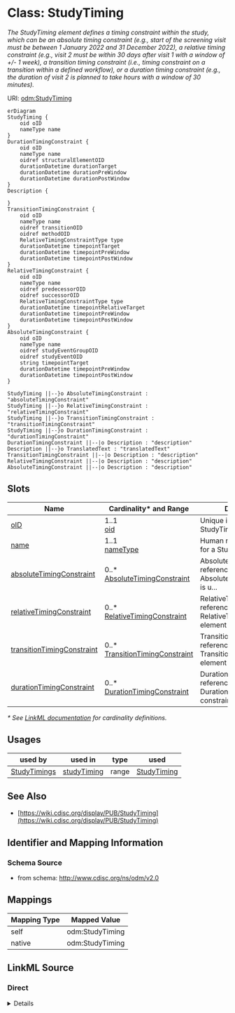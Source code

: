 # Class: StudyTiming

_The StudyTiming element defines a timing constraint within the study, which can be an absolute timing constraint (e.g., start of the screening visit must be between 1 January 2022 and 31 December 2022), a relative timing constraint (e.g., visit 2 must be within 30 days after visit 1 with a window of +/- 1 week), a transition timing constraint (i.e., timing constraint on a transition within a defined workflow), or a duration timing constraint (e.g., the duration of visit 2 is planned to take hours with a window of 30 minutes)._




URI: [odm:StudyTiming](http://www.cdisc.org/ns/odm/v2.0/StudyTiming)


```mermaid
erDiagram
StudyTiming {
    oid oID  
    nameType name  
}
DurationTimingConstraint {
    oid oID  
    nameType name  
    oidref structuralElementOID  
    durationDatetime durationTarget  
    durationDatetime durationPreWindow  
    durationDatetime durationPostWindow  
}
Description {

}
TransitionTimingConstraint {
    oid oID  
    nameType name  
    oidref transitionOID  
    oidref methodOID  
    RelativeTimingConstraintType type  
    durationDatetime timepointTarget  
    durationDatetime timepointPreWindow  
    durationDatetime timepointPostWindow  
}
RelativeTimingConstraint {
    oid oID  
    nameType name  
    oidref predecessorOID  
    oidref successorOID  
    RelativeTimingConstraintType type  
    durationDatetime timepointRelativeTarget  
    durationDatetime timepointPreWindow  
    durationDatetime timepointPostWindow  
}
AbsoluteTimingConstraint {
    oid oID  
    nameType name  
    oidref studyEventGroupOID  
    oidref studyEventOID  
    string timepointTarget  
    durationDatetime timepointPreWindow  
    durationDatetime timepointPostWindow  
}

StudyTiming ||--}o AbsoluteTimingConstraint : "absoluteTimingConstraint"
StudyTiming ||--}o RelativeTimingConstraint : "relativeTimingConstraint"
StudyTiming ||--}o TransitionTimingConstraint : "transitionTimingConstraint"
StudyTiming ||--}o DurationTimingConstraint : "durationTimingConstraint"
DurationTimingConstraint ||--|o Description : "description"
Description ||--}o TranslatedText : "translatedText"
TransitionTimingConstraint ||--|o Description : "description"
RelativeTimingConstraint ||--|o Description : "description"
AbsoluteTimingConstraint ||--|o Description : "description"

```



<!-- no inheritance hierarchy -->


## Slots

| Name | Cardinality* and Range | Description | Inheritance |
| ---  | --- | --- | --- |
| [oID](oID.md) | 1..1 <br/> [oid](oid.md) | Unique identifier for a StudyTiming element. | direct |
| [name](name.md) | 1..1 <br/> [nameType](nameType.md) | Human readable identifier for a StudyTiming element. | direct |
| [absoluteTimingConstraint](absoluteTimingConstraint.md) | 0..* <br/> [AbsoluteTimingConstraint](AbsoluteTimingConstraint.md) | AbsoluteTimingConstraint reference: The element AbsoluteTimingConstraint is u... | direct |
| [relativeTimingConstraint](relativeTimingConstraint.md) | 0..* <br/> [RelativeTimingConstraint](RelativeTimingConstraint.md) | RelativeTimingConstraint reference: The RelativeTimingConstraint element desc... | direct |
| [transitionTimingConstraint](transitionTimingConstraint.md) | 0..* <br/> [TransitionTimingConstraint](TransitionTimingConstraint.md) | TransitionTimingConstraint reference: The TransitionTimingConstraint element ... | direct |
| [durationTimingConstraint](durationTimingConstraint.md) | 0..* <br/> [DurationTimingConstraint](DurationTimingConstraint.md) | DurationTimingConstraint reference: The DurationTimingConstraint constrains t... | direct |

_* See [LinkML documentation](https://linkml.io/linkml/schemas/slots.html#slot-cardinality) for cardinality definitions._




## Usages

| used by | used in | type | used |
| ---  | --- | --- | --- |
| [StudyTimings](StudyTimings.md) | [studyTiming](studyTiming.md) | range | [StudyTiming](StudyTiming.md) |






## See Also

* [https://wiki.cdisc.org/display/PUB/StudyTiming](https://wiki.cdisc.org/display/PUB/StudyTiming)

## Identifier and Mapping Information







### Schema Source


* from schema: http://www.cdisc.org/ns/odm/v2.0





## Mappings

| Mapping Type | Mapped Value |
| ---  | ---  |
| self | odm:StudyTiming |
| native | odm:StudyTiming |





## LinkML Source

<!-- TODO: investigate https://stackoverflow.com/questions/37606292/how-to-create-tabbed-code-blocks-in-mkdocs-or-sphinx -->

### Direct

<details>
```yaml
name: StudyTiming
description: The StudyTiming element defines a timing constraint within the study,
  which can be an absolute timing constraint (e.g., start of the screening visit must
  be between 1 January 2022 and 31 December 2022), a relative timing constraint (e.g.,
  visit 2 must be within 30 days after visit 1 with a window of +/- 1 week), a transition
  timing constraint (i.e., timing constraint on a transition within a defined workflow),
  or a duration timing constraint (e.g., the duration of visit 2 is planned to take
  hours with a window of 30 minutes).
from_schema: http://www.cdisc.org/ns/odm/v2.0
see_also:
- https://wiki.cdisc.org/display/PUB/StudyTiming
rank: 1000
slots:
- oID
- name
- absoluteTimingConstraint
- relativeTimingConstraint
- transitionTimingConstraint
- durationTimingConstraint
slot_usage:
  oID:
    name: oID
    description: Unique identifier for a StudyTiming element.
    comments:
    - 'Required

      range: oid

      The StudyTiming/@OID value must be unique within the study.'
    domain_of:
    - Study
    - MetaDataVersion
    - Standard
    - ValueListDef
    - WhereClauseDef
    - StudyEventGroupDef
    - StudyEventDef
    - ItemGroupDef
    - ItemDef
    - CodeList
    - MethodDef
    - ConditionDef
    - CommentDef
    - StudyIndication
    - StudyIntervention
    - StudyObjective
    - StudyEndPoint
    - StudyTargetPopulation
    - StudyEstimand
    - Arm
    - Epoch
    - StudyParameter
    - StudyTiming
    - TransitionTimingConstraint
    - AbsoluteTimingConstraint
    - RelativeTimingConstraint
    - DurationTimingConstraint
    - WorkflowDef
    - Transition
    - Branching
    - Criterion
    - User
    - Organization
    - Location
    - SignatureDef
    - Query
    range: oid
    required: true
  name:
    name: name
    description: Human readable identifier for a StudyTiming element.
    comments:
    - 'Required

      range: name

      The StudyTiming/@Name value must be unique within the study.'
    domain_of:
    - Alias
    - MetaDataVersion
    - Standard
    - StudyEventGroupDef
    - StudyEventDef
    - ItemGroupDef
    - Class
    - SubClass
    - SourceItem
    - Resource
    - ItemDef
    - CodeList
    - MethodDef
    - Parameter
    - ReturnValue
    - ConditionDef
    - StudyObjective
    - StudyEndPoint
    - StudyTargetPopulation
    - StudyEstimand
    - Arm
    - Epoch
    - StudyTiming
    - TransitionTimingConstraint
    - AbsoluteTimingConstraint
    - RelativeTimingConstraint
    - DurationTimingConstraint
    - WorkflowDef
    - Transition
    - Branching
    - Criterion
    - Organization
    - Location
    - Query
    range: nameType
    required: true
  absoluteTimingConstraint:
    name: absoluteTimingConstraint
    multivalued: true
    domain_of:
    - StudyTiming
    range: AbsoluteTimingConstraint
    inlined: true
    inlined_as_list: true
  relativeTimingConstraint:
    name: relativeTimingConstraint
    multivalued: true
    domain_of:
    - StudyTiming
    range: RelativeTimingConstraint
    inlined: true
    inlined_as_list: true
  transitionTimingConstraint:
    name: transitionTimingConstraint
    multivalued: true
    domain_of:
    - StudyTiming
    range: TransitionTimingConstraint
    inlined: true
    inlined_as_list: true
  durationTimingConstraint:
    name: durationTimingConstraint
    multivalued: true
    domain_of:
    - StudyTiming
    range: DurationTimingConstraint
    inlined: true
    inlined_as_list: true
class_uri: odm:StudyTiming

```
</details>

### Induced

<details>
```yaml
name: StudyTiming
description: The StudyTiming element defines a timing constraint within the study,
  which can be an absolute timing constraint (e.g., start of the screening visit must
  be between 1 January 2022 and 31 December 2022), a relative timing constraint (e.g.,
  visit 2 must be within 30 days after visit 1 with a window of +/- 1 week), a transition
  timing constraint (i.e., timing constraint on a transition within a defined workflow),
  or a duration timing constraint (e.g., the duration of visit 2 is planned to take
  hours with a window of 30 minutes).
from_schema: http://www.cdisc.org/ns/odm/v2.0
see_also:
- https://wiki.cdisc.org/display/PUB/StudyTiming
rank: 1000
slot_usage:
  oID:
    name: oID
    description: Unique identifier for a StudyTiming element.
    comments:
    - 'Required

      range: oid

      The StudyTiming/@OID value must be unique within the study.'
    domain_of:
    - Study
    - MetaDataVersion
    - Standard
    - ValueListDef
    - WhereClauseDef
    - StudyEventGroupDef
    - StudyEventDef
    - ItemGroupDef
    - ItemDef
    - CodeList
    - MethodDef
    - ConditionDef
    - CommentDef
    - StudyIndication
    - StudyIntervention
    - StudyObjective
    - StudyEndPoint
    - StudyTargetPopulation
    - StudyEstimand
    - Arm
    - Epoch
    - StudyParameter
    - StudyTiming
    - TransitionTimingConstraint
    - AbsoluteTimingConstraint
    - RelativeTimingConstraint
    - DurationTimingConstraint
    - WorkflowDef
    - Transition
    - Branching
    - Criterion
    - User
    - Organization
    - Location
    - SignatureDef
    - Query
    range: oid
    required: true
  name:
    name: name
    description: Human readable identifier for a StudyTiming element.
    comments:
    - 'Required

      range: name

      The StudyTiming/@Name value must be unique within the study.'
    domain_of:
    - Alias
    - MetaDataVersion
    - Standard
    - StudyEventGroupDef
    - StudyEventDef
    - ItemGroupDef
    - Class
    - SubClass
    - SourceItem
    - Resource
    - ItemDef
    - CodeList
    - MethodDef
    - Parameter
    - ReturnValue
    - ConditionDef
    - StudyObjective
    - StudyEndPoint
    - StudyTargetPopulation
    - StudyEstimand
    - Arm
    - Epoch
    - StudyTiming
    - TransitionTimingConstraint
    - AbsoluteTimingConstraint
    - RelativeTimingConstraint
    - DurationTimingConstraint
    - WorkflowDef
    - Transition
    - Branching
    - Criterion
    - Organization
    - Location
    - Query
    range: nameType
    required: true
  absoluteTimingConstraint:
    name: absoluteTimingConstraint
    multivalued: true
    domain_of:
    - StudyTiming
    range: AbsoluteTimingConstraint
    inlined: true
    inlined_as_list: true
  relativeTimingConstraint:
    name: relativeTimingConstraint
    multivalued: true
    domain_of:
    - StudyTiming
    range: RelativeTimingConstraint
    inlined: true
    inlined_as_list: true
  transitionTimingConstraint:
    name: transitionTimingConstraint
    multivalued: true
    domain_of:
    - StudyTiming
    range: TransitionTimingConstraint
    inlined: true
    inlined_as_list: true
  durationTimingConstraint:
    name: durationTimingConstraint
    multivalued: true
    domain_of:
    - StudyTiming
    range: DurationTimingConstraint
    inlined: true
    inlined_as_list: true
attributes:
  oID:
    name: oID
    description: Unique identifier for a StudyTiming element.
    comments:
    - 'Required

      range: oid

      The StudyTiming/@OID value must be unique within the study.'
    from_schema: http://www.cdisc.org/ns/odm/v2.0
    rank: 1000
    identifier: true
    alias: oID
    owner: StudyTiming
    domain_of:
    - Study
    - MetaDataVersion
    - Standard
    - ValueListDef
    - WhereClauseDef
    - StudyEventGroupDef
    - StudyEventDef
    - ItemGroupDef
    - ItemDef
    - CodeList
    - MethodDef
    - ConditionDef
    - CommentDef
    - StudyIndication
    - StudyIntervention
    - StudyObjective
    - StudyEndPoint
    - StudyTargetPopulation
    - StudyEstimand
    - Arm
    - Epoch
    - StudyParameter
    - StudyTiming
    - TransitionTimingConstraint
    - AbsoluteTimingConstraint
    - RelativeTimingConstraint
    - DurationTimingConstraint
    - WorkflowDef
    - Transition
    - Branching
    - Criterion
    - User
    - Organization
    - Location
    - SignatureDef
    - Query
    range: oid
    required: true
  name:
    name: name
    description: Human readable identifier for a StudyTiming element.
    comments:
    - 'Required

      range: name

      The StudyTiming/@Name value must be unique within the study.'
    from_schema: http://www.cdisc.org/ns/odm/v2.0
    rank: 1000
    alias: name
    owner: StudyTiming
    domain_of:
    - Alias
    - MetaDataVersion
    - Standard
    - StudyEventGroupDef
    - StudyEventDef
    - ItemGroupDef
    - Class
    - SubClass
    - SourceItem
    - Resource
    - ItemDef
    - CodeList
    - MethodDef
    - Parameter
    - ReturnValue
    - ConditionDef
    - StudyObjective
    - StudyEndPoint
    - StudyTargetPopulation
    - StudyEstimand
    - Arm
    - Epoch
    - StudyTiming
    - TransitionTimingConstraint
    - AbsoluteTimingConstraint
    - RelativeTimingConstraint
    - DurationTimingConstraint
    - WorkflowDef
    - Transition
    - Branching
    - Criterion
    - Organization
    - Location
    - Query
    range: nameType
    required: true
  absoluteTimingConstraint:
    name: absoluteTimingConstraint
    description: 'AbsoluteTimingConstraint reference: The element AbsoluteTimingConstraint
      is used to specify when an activity, represented by either a StudyEventGroup
      or StudyEvent, can take place.'
    from_schema: http://www.cdisc.org/ns/odm/v2.0
    rank: 1000
    multivalued: true
    identifier: false
    alias: absoluteTimingConstraint
    owner: StudyTiming
    domain_of:
    - StudyTiming
    range: AbsoluteTimingConstraint
    inlined: true
    inlined_as_list: true
  relativeTimingConstraint:
    name: relativeTimingConstraint
    description: 'RelativeTimingConstraint reference: The RelativeTimingConstraint
      element describes a relative timing constraint between 2 activities or groups
      of activities, represented by StudyEventGroups, StudyEvents, ItemGroups, or
      Items.'
    from_schema: http://www.cdisc.org/ns/odm/v2.0
    rank: 1000
    multivalued: true
    identifier: false
    alias: relativeTimingConstraint
    owner: StudyTiming
    domain_of:
    - StudyTiming
    range: RelativeTimingConstraint
    inlined: true
    inlined_as_list: true
  transitionTimingConstraint:
    name: transitionTimingConstraint
    description: 'TransitionTimingConstraint reference: The TransitionTimingConstraint
      element defines a timing constraint on a transition between structural elements
      as defined in a workflow. As such, it is a non-blocking constraint. This means
      that the transition is set on hold as long as the timing condition is not fulfilled,
      and is executed as soon as the timing condition is fulfilled.'
    from_schema: http://www.cdisc.org/ns/odm/v2.0
    rank: 1000
    multivalued: true
    identifier: false
    alias: transitionTimingConstraint
    owner: StudyTiming
    domain_of:
    - StudyTiming
    range: TransitionTimingConstraint
    inlined: true
    inlined_as_list: true
  durationTimingConstraint:
    name: durationTimingConstraint
    description: 'DurationTimingConstraint reference: The DurationTimingConstraint
      constrains the duration of an activity represented by a study, epoch, StudyEventGroupDef,
      StudyEventDef, ItemGroupDef, or ItemDef. It is used to constrain the duration
      of the visit, activity, or any other structural element.'
    from_schema: http://www.cdisc.org/ns/odm/v2.0
    rank: 1000
    multivalued: true
    identifier: false
    alias: durationTimingConstraint
    owner: StudyTiming
    domain_of:
    - StudyTiming
    range: DurationTimingConstraint
    inlined: true
    inlined_as_list: true
class_uri: odm:StudyTiming

```
</details>